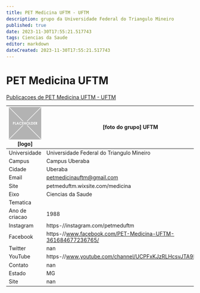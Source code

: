 ```yaml
---
title: PET Medicina UFTM - UFTM
description: grupo da Universidade Federal do Triangulo Mineiro
published: true
date: 2023-11-30T17:55:21.517743
tags: Ciencias da Saude
editor: markdown
dateCreated: 2023-11-30T17:55:21.517743
---
```


# PET Medicina UFTM

[Publicacoes de PET Medicina UFTM - UFTM](/atividade/154PETMedicinaUFTMUFTM/feed.md)

| ![placeholder.png](/placeholder.png) [logo] | [foto do grupo] UFTM         |
| ------------------------------------------- | ------------------------------------------------- |
| Universidade                                | Universidade Federal do Triangulo Mineiro      |
| Campus                                      | Campus Uberaba            |
| Cidade                                      | Uberaba             |
| Email                                       | petmedicinauftm@gmail.com             |
| Site                                        | petmeduftm.wixsite.com/medicina              |
| Eixo                                        | Ciencias da Saude              |
| Tematica                                    |           |
| Ano de criacao                              | 1988        |
| Instagram                                   | https-//instagram.com/petmeduftm         |
| Facebook                                    | https-//www.facebook.com/PET-Medicina-UFTM-361684677236765/          |
| Twitter                                     | nan           |
| YouTube                                     | https-//www.youtube.com/channel/UCPFxKJzRLHcsvJTA9DOZP6A           |
| Contato                                     | nan         |
| Estado                                      |  MG            |
| Site                                        | nan |
